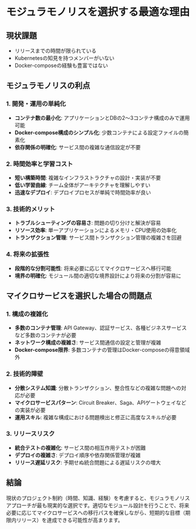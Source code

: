 # モジュラモノリスを選択する最適な理由

## 現状課題
- リリースまでの時間が限られている
- Kubernetesの知見を持つメンバーがいない
- Docker-composeの経験も豊富ではない

## モジュラモノリスの利点

### 1. 開発・運用の単純化
- **コンテナ数の最小化**: アプリケーションとDBの2〜3コンテナ構成のみで運用可能
- **Docker-compose構成のシンプル化**: 少数コンテナによる設定ファイルの簡素化
- **依存関係の明確化**: サービス間の複雑な通信設定が不要

### 2. 時間効率と学習コスト
- **短い構築時間**: 複雑なインフラストラクチャの設計・実装が不要
- **低い学習曲線**: チーム全体がアーキテクチャを理解しやすい
- **迅速なデプロイ**: デプロイプロセスが単純で時間効率が良い

### 3. 技術的メリット
- **トラブルシューティングの容易さ**: 問題の切り分けと解決が容易
- **リソース効率**: 単一アプリケーションによるメモリ・CPU使用の効率化
- **トランザクション管理**: サービス間トランザクション管理の複雑さを回避

### 4. 将来の拡張性
- **段階的な分割可能性**: 将来必要に応じてマイクロサービスへ移行可能
- **境界の明確化**: モジュール間の適切な境界設計により将来の分割が容易に

## マイクロサービスを選択した場合の問題点

### 1. 構成の複雑化
- **多数のコンテナ管理**: API Gateway、認証サービス、各種ビジネスサービスなど多数のコンテナが必要
- **ネットワーク構成の複雑さ**: サービス間通信の設定と管理が複雑
- **Docker-compose限界**: 多数コンテナの管理はDocker-composeの得意領域外

### 2. 技術的障壁
- **分散システム知識**: 分散トランザクション、整合性などの複雑な問題への対応が必要
- **マイクロサービスパターン**: Circuit Breaker、Saga、APIゲートウェイなどの実装が必要
- **運用スキル**: 複雑な構成における問題検出と修正に高度なスキルが必要

### 3. リリースリスク
- **統合テストの複雑化**: サービス間の相互作用テストが困難
- **デプロイの複雑さ**: デプロイ順序や依存関係管理が複雑
- **リリース遅延リスク**: 予期せぬ統合問題による遅延リスクの増大

## 結論

現状のプロジェクト制約（時間、知識、経験）を考慮すると、モジュラモノリスアプローチが最も現実的な選択です。適切なモジュール設計を行うことで、将来必要に応じてマイクロサービスへの移行パスを確保しながら、短期的な目標（期限内リリース）を達成できる可能性が高まります。